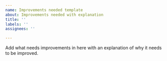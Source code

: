 ```yaml
---
name: Improvements needed template
about: Improvements needed with explanation
title: ''
labels: ''
assignees: ''

---
```


Add what needs improvements in here with an explanation of why it needs to be improved.

